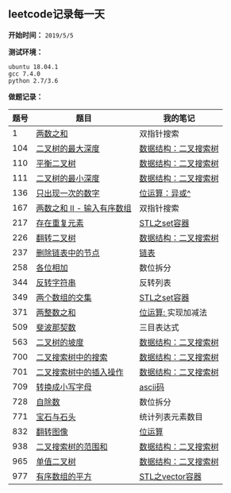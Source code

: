 ﻿## leetcode记录每一天

**开始时间：** 
`2019/5/5`

**测试环境：**
```shell
ubuntu 18.04.1  
gcc 7.4.0  
python 2.7/3.6
```

**做题记录：**

|题号 |题目  |我的笔记  | 
|--|----|-----|
|1|[两数之和](https://github.com/593413198/leetcode/tree/master/1)|双指针搜索|
|104|[二叉树的最大深度](https://github.com/593413198/leetcode/tree/master/104)|[数据结构：二叉搜索树](https://blog.csdn.net/luhao19980909/article/details/89931636)|
|110|[平衡二叉树](https://github.com/593413198/leetcode/tree/master/110)|[数据结构：二叉搜索树](https://blog.csdn.net/luhao19980909/article/details/89931636)|
|111|[二叉树的最小深度](https://github.com/593413198/leetcode/tree/master/111)|[数据结构：二叉搜索树](https://blog.csdn.net/luhao19980909/article/details/89931636)|
|136|[只出现一次的数字](https://github.com/593413198/leetcode/tree/master/136)|[位运算：异或^](https://blog.csdn.net/luhao19980909/article/details/89925491)|
|167|[两数之和 II - 输入有序数组](https://github.com/593413198/leetcode/tree/master/167)|双指针搜索|
|217|[存在重复元素](https://github.com/593413198/leetcode/tree/master/)|[STL之set容器](https://blog.csdn.net/luhao19980909/article/details/89913486)|
|226|[翻转二叉树](https://github.com/593413198/leetcode/tree/master/226)|[数据结构：二叉搜索树](https://blog.csdn.net/luhao19980909/article/details/89931636)|
|237|[删除链表中的节点](https://github.com/593413198/leetcode/tree/master/237)|[链表](https://github.com/593413198/Algorithm/tree/master/DataStructure)|
|258|[各位相加](https://github.com/593413198/leetcode/tree/master/258)|数位拆分|
|344| [反转字符串](https://github.com/593413198/leetcode/tree/master/344)|反转列表 |
|349|[两个数组的交集](https://github.com/593413198/leetcode/tree/master/349)    | [STL之set容器](https://blog.csdn.net/luhao19980909/article/details/89913486)|
|371|[两整数之和](https://github.com/593413198/leetcode/tree/master/371)|[位运算: ](https://blog.csdn.net/luhao19980909/article/details/89925491) 实现加减法
|509|[斐波那契数](https://github.com/593413198/leetcode/tree/master/509)|三目表达式|
|563|[二叉树的坡度](https://github.com/593413198/leetcode/tree/master/563)|[数据结构：二叉搜索树](https://blog.csdn.net/luhao19980909/article/details/89931636)|
|700|[二叉搜索树中的搜索](https://github.com/593413198/leetcode/tree/master/700)|[数据结构：二叉搜索树](https://blog.csdn.net/luhao19980909/article/details/89931636)|
|701|[二叉搜索树中的插入操作](https://github.com/593413198/leetcode/tree/master/701)|[数据结构：二叉搜索树](https://blog.csdn.net/luhao19980909/article/details/89931636)|
|709|[转换成小写字母](https://github.com/593413198/leetcode/tree/master/709)|[ascii码](http://ascii.911cha.com/)|
|728|[自除数](https://github.com/593413198/leetcode/tree/master/728) | 数位拆分 |
|771|[宝石与石头](https://github.com/593413198/leetcode/tree/master/771)|统计列表元素数目|
|832|[翻转图像](https://github.com/593413198/leetcode/tree/master/832)|[位运算](https://blog.csdn.net/luhao19980909/article/details/89925491)|
|938|[二叉搜索树的范围和](https://github.com/593413198/leetcode/tree/master/938)|[数据结构：二叉搜索树](https://blog.csdn.net/luhao19980909/article/details/89931636)|
|965|[单值二叉树](https://github.com/593413198/leetcode/tree/master/965)|[数据结构：二叉搜索树](https://blog.csdn.net/luhao19980909/article/details/89931636)|
|977|[有序数组的平方](https://github.com/593413198/leetcode/tree/master/977)|[STL之vector容器](https://blog.csdn.net/luhao19980909/article/details/89884585)|
